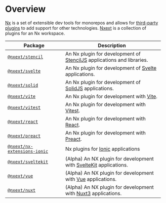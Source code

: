 # Overview

[Nx](https://nx.dev/) is a set of extensible dev tools for monorepos and allows
for [third-party plugins](https://nx.dev/nx-community) to add support for other
technologies. [Nxext](https://github.com/nxext/nx-extensions) is a collection of plugins for an Nx workspace.

| Package                                                                      | Description                                                                                     |
| ---------------------------------------------------------------------------- | ----------------------------------------------------------------------------------------------- |
| [`@nxext/stencil`](../stencil/overview)                                      | An Nx plugin for development of [StencilJS](https://stenciljs.com/) applications and libraries. |
| [`@nxext/svelte`](../svelte/overview)                                        | An Nx plugin for development of [Svelte](https://svelte.dev/) applications.                     |
| [`@nxext/solid`](../solid/overview)                                          | An Nx plugin for development of [SolidJS](https://www.solidjs.com/) applications.               |
| [`@nxext/vite`](../vite/overview)                                            | An Nx plugin for development with [Vite](https://vitejs.dev/).                                  |
| [`@nxext/vitest`](../vitest/overview)                                        | An Nx plugin for development with [Vitest](https://vitest.dev/).                                |
| [`@nxext/react`](../react/overview)                                          | An Nx plugin for development with [React](https://reactjs.org/).                                |
| [`@nxext/preact`](../preact/overview)                                        | An Nx plugin for development with [Preact](https://reactjs.org/).                               |
| [`@nxext/nx-extensions-ionic`](https://github.com/nxext/nx-extensions-ionic) | Nx plugins for [Ionic](https://ionic.io) applications                                           |
| [`@nxext/sveltekit`](../sveltekit/overview)                                  | (Alpha) An NX plugin for development with [SvelteKit](https://kit.svelte.dev/) applications.    |
| [`@nxext/vue`](../vue/overview)                                              | (Alpha) An NX plugin for development with [Vue](https://kit.svelte.dev/) applications.          |
| [`@nxext/nuxt`](../nuxt/overview)                                            | (Alpha) An NX plugin for development with [Nuxt3](https://nuxt.com/) applications.              |
